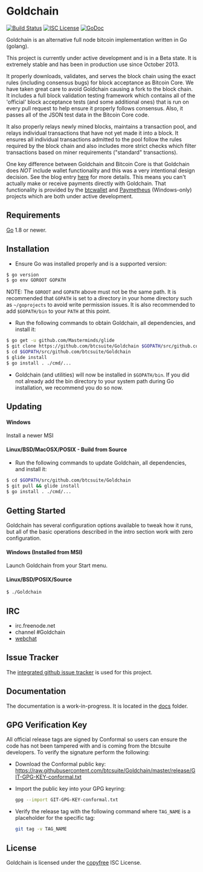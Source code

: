 Goldchain
====

[![Build Status](https://travis-ci.org/btcsuite/Goldchain.png?branch=master)](https://travis-ci.org/btcsuite/Goldchain)
[![ISC License](http://img.shields.io/badge/license-ISC-blue.svg)](http://copyfree.org)
[![GoDoc](https://img.shields.io/badge/godoc-reference-blue.svg)](http://godoc.org/github.com/btcsuite/Goldchain)

Goldchain is an alternative full node bitcoin implementation written in Go (golang).

This project is currently under active development and is in a Beta state.  It
is extremely stable and has been in production use since October 2013.

It properly downloads, validates, and serves the block chain using the exact
rules (including consensus bugs) for block acceptance as Bitcoin Core.  We have
taken great care to avoid Goldchain causing a fork to the block chain.  It includes a
full block validation testing framework which contains all of the 'official'
block acceptance tests (and some additional ones) that is run on every pull
request to help ensure it properly follows consensus.  Also, it passes all of
the JSON test data in the Bitcoin Core code.

It also properly relays newly mined blocks, maintains a transaction pool, and
relays individual transactions that have not yet made it into a block.  It
ensures all individual transactions admitted to the pool follow the rules
required by the block chain and also includes more strict checks which filter
transactions based on miner requirements ("standard" transactions).

One key difference between Goldchain and Bitcoin Core is that Goldchain does *NOT* include
wallet functionality and this was a very intentional design decision.  See the
blog entry [here](https://blog.conformal.com/Goldchain-not-your-moms-bitcoin-daemon)
for more details.  This means you can't actually make or receive payments
directly with Goldchain.  That functionality is provided by the
[btcwallet](https://github.com/btcsuite/btcwallet) and
[Paymetheus](https://github.com/btcsuite/Paymetheus) (Windows-only) projects
which are both under active development.

## Requirements

[Go](http://golang.org) 1.8 or newer.

## Installation
- Ensure Go was installed properly and is a supported version:

```bash
$ go version
$ go env GOROOT GOPATH
```

NOTE: The `GOROOT` and `GOPATH` above must not be the same path.  It is
recommended that `GOPATH` is set to a directory in your home directory such as
`~/goprojects` to avoid write permission issues.  It is also recommended to add
`$GOPATH/bin` to your `PATH` at this point.

- Run the following commands to obtain Goldchain, all dependencies, and install it:

```bash
$ go get -u github.com/Masterminds/glide
$ git clone https://github.com/btcsuite/Goldchain $GOPATH/src/github.com/btcsuite/Goldchain
$ cd $GOPATH/src/github.com/btcsuite/Goldchain
$ glide install
$ go install . ./cmd/...
```

- Goldchain (and utilities) will now be installed in ```$GOPATH/bin```.  If you did
  not already add the bin directory to your system path during Go installation,
  we recommend you do so now.

## Updating

#### Windows

Install a newer MSI

#### Linux/BSD/MacOSX/POSIX - Build from Source

- Run the following commands to update Goldchain, all dependencies, and install it:

```bash
$ cd $GOPATH/src/github.com/btcsuite/Goldchain
$ git pull && glide install
$ go install . ./cmd/...
```

## Getting Started

Goldchain has several configuration options available to tweak how it runs, but all
of the basic operations described in the intro section work with zero
configuration.

#### Windows (Installed from MSI)

Launch Goldchain from your Start menu.

#### Linux/BSD/POSIX/Source

```bash
$ ./Goldchain
```

## IRC

- irc.freenode.net
- channel #Goldchain
- [webchat](https://webchat.freenode.net/?channels=Goldchain)

## Issue Tracker

The [integrated github issue tracker](https://github.com/btcsuite/Goldchain/issues)
is used for this project.

## Documentation

The documentation is a work-in-progress.  It is located in the [docs](https://github.com/btcsuite/Goldchain/tree/master/docs) folder.

## GPG Verification Key

All official release tags are signed by Conformal so users can ensure the code
has not been tampered with and is coming from the btcsuite developers.  To
verify the signature perform the following:

- Download the Conformal public key:
  https://raw.githubusercontent.com/btcsuite/Goldchain/master/release/GIT-GPG-KEY-conformal.txt

- Import the public key into your GPG keyring:
  ```bash
  gpg --import GIT-GPG-KEY-conformal.txt
  ```

- Verify the release tag with the following command where `TAG_NAME` is a
  placeholder for the specific tag:
  ```bash
  git tag -v TAG_NAME
  ```

## License

Goldchain is licensed under the [copyfree](http://copyfree.org) ISC License.
